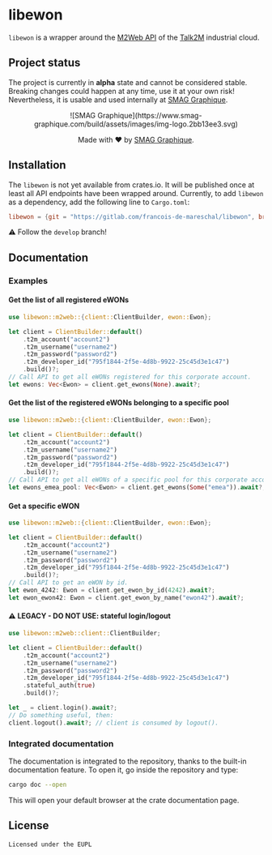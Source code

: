 # libewon 

`libewon` is a wrapper around the [M2Web API](https://developer.ewon.biz/content/m2web-api-0) of the [Talk2M](https://www.ewon.biz/products/talk2m) industrial cloud.

## Project status

The project is currently in **alpha** state and cannot be considered stable. Breaking changes could happen at any time, use it at your own risk! Nevertheless, it is usable and used internally at [SMAG Graphique](https://www.smag_graphique.com).

<div align="center">
  ![SMAG Graphique](https://www.smag-graphique.com/build/assets/images/img-logo.2bb13ee3.svg)

  Made with :heart: by [SMAG Graphique](https://www.smag_graphique.com).
</div>

## Installation

The `libewon` is not yet available from crates.io. It will be published once at least all API endpoints have been wrapped around. Currently, to add `libewon` as a dependency, add the following line to `Cargo.toml`:

```toml
libewon = {git = "https://gitlab.com/francois-de-mareschal/libewon", branch = "develop"}
```

:warning: Follow the `develop` branch!

## Documentation

### Examples

#### Get the list of all registered eWONs

```rust
use libewon::m2web::{client::ClientBuilder, ewon::Ewon};

let client = ClientBuilder::default()
    .t2m_account("account2")
    .t2m_username("username2")
    .t2m_password("password2")
    .t2m_developer_id("795f1844-2f5e-4d8b-9922-25c45d3e1c47")
    .build()?;
// Call API to get all eWONs registered for this corporate account.
let ewons: Vec<Ewon> = client.get_ewons(None).await?;
```

#### Get the list of the registered eWONs belonging to a specific pool

```rust
use libewon::m2web::{client::ClientBuilder, ewon::Ewon};

let client = ClientBuilder::default()
    .t2m_account("account2")
    .t2m_username("username2")
    .t2m_password("password2")
    .t2m_developer_id("795f1844-2f5e-4d8b-9922-25c45d3e1c47")
    .build()?;
// Call API to get all eWONs of a specific pool for this corporate account.
let ewons_emea_pool: Vec<Ewon> = client.get_ewons(Some("emea")).await?;
```

#### Get a specific eWON

```rust
use libewon::m2web::{client::ClientBuilder, ewon::Ewon};

let client = ClientBuilder::default()
    .t2m_account("account2")
    .t2m_username("username2")
    .t2m_password("password2")
    .t2m_developer_id("795f1844-2f5e-4d8b-9922-25c45d3e1c47")
    .build()?;
// Call API to get an eWON by id.
let ewon_4242: Ewon = client.get_ewon_by_id(4242).await?;
let ewon_ewon42: Ewon = client.get_ewon_by_name("ewon42").await?;
```

#### :warning: **LEGACY - DO NOT USE**: stateful login/logout

```rust
use libewon::m2web::client::ClientBuilder;

let client = ClientBuilder::default()
    .t2m_account("account2")
    .t2m_username("username2")
    .t2m_password("password2")
    .t2m_developer_id("795f1844-2f5e-4d8b-9922-25c45d3e1c47")
    .stateful_auth(true)
    .build()?;

let _ = client.login().await?;
// Do something useful, then:
client.logout().await?; // client is consumed by logout().
```

### Integrated documentation

The documentation is integrated to the repository, thanks to the built-in documentation feature. To open it, go inside the repository and type:

```sh
cargo doc --open
```

This will open your default browser at the crate documentation page.

## License

    Licensed under the EUPL
